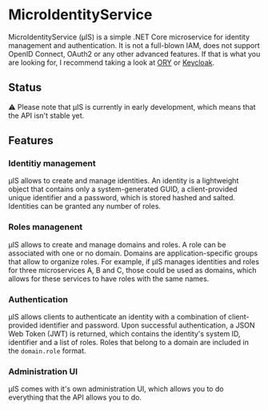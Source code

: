 # MicroIdentityService

MicroIdentityService (μIS) is a simple .NET Core microservice for identity management and authentication. It is not a full-blown IAM, does not support OpenID Connect, OAuth2 or any other advanced features. If that is what you are looking for, I recommend taking a look at [ORY](https://www.ory.sh/) or [Keycloak](https://www.keycloak.org/).

## Status

:warning: Please note that μIS is currently in early development, which means that the API isn't stable yet.

## Features

### Identitiy management

μIS allows to create and manage identities. An identity is a lightweight object that contains only a system-generated GUID, a client-provided unique identifier and a password, which is stored hashed and salted. Identities can be granted any number of roles.

### Roles managenent

μIS allows to create and manage domains and roles. A role can be associated with one or no domain. Domains are application-specific groups that allow to organize roles. For example, if μIS manages identities and roles for three microservices A, B and C, those could be used as domains, which allows for these services to have roles with the same names.

### Authentication

μIS allows clients to authenticate an identity with a combination of client-provided identifier and password. Upon successful authentication, a JSON Web Token (JWT) is returned, which contains the identity's system ID, identifier and a list of roles. Roles that belong to a domain are included in the `domain.role` format.

### Administration UI

μIS comes with it's own administration UI, which allows you to do everything that the API allows you to do.
